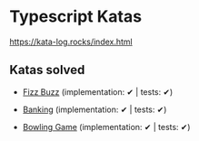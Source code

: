 # Typescript Katas

<https://kata-log.rocks/index.html>

## Katas solved

* [Fizz Buzz](https://kata-log.rocks/fizz-buzz-kata) (implementation: ✔ | tests: ✔)

* [Banking](https://kata-log.rocks/banking-kata) (implementation: ✔ | tests: ✔)

* [Bowling Game](https://kata-log.rocks/bowling-game-kata) (implementation: ✔ | tests: ✔)
